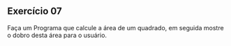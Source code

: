 ## Exercício 07

Faça um Programa que calcule a área de um quadrado, em seguida mostre o dobro desta área para o usuário.
